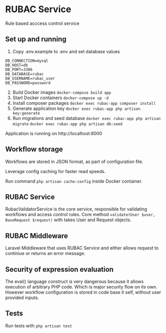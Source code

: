 # RUBAC Service
Rule based acccess control service

## Set up and running

1. Copy .env.example to .env and set database values

```
DB_CONNECTION=mysql
DB_HOST=db
DB_PORT=3306
DB_DATABASE=rubac
DB_USERNAME=rubac_user
DB_PASSWORD=password
```

2. Build Docker images ```docker-compose build app```
3. Start Docker containers ```docker-compose up -d```
4. Install composer packages ```docker exec rubac-app composer install```
5. Generate application key ```docker exec rubac-app php artisan key:generate```
6. Run migrations and seed database ```docker exec rubac-app php artisan migrate```
```docker exec rubac-app php artisan db:seed```

Application is running on http://localhost:8000

## Workflow storage

Workflows are stored in JSON format, as part of configuration file.

Leverage config caching for faster read speeds.

Run command ```php artisan cache:config``` inside Docker container.

## RUBAC Service
RubacValidatorService is the core service, responsible for validating workflows and access control rules.
Core method ```validate(User $user, BaseRequest $request)``` with takes User and Request objects.

## RUBAC Middleware
Laravel Middleware that uses RUBAC Service and either allows request to continiue or returns an error message.

## Security of expression evaluation

The eval() language construct is very dangerous because it allows execution of arbitrary PHP code.
Which is major security flow on its own. However workflow configuration is stored in code base it self, without user provided inputs.

## Tests
Run tests with ```php artisan test```